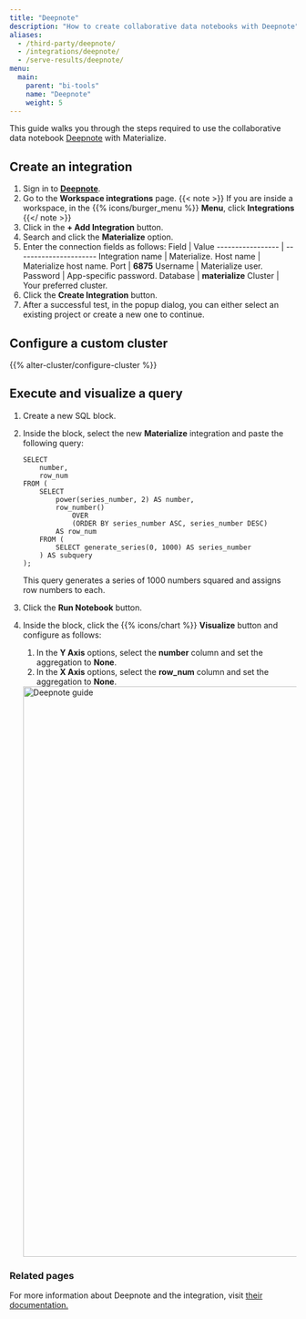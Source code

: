 ```yaml
---
title: "Deepnote"
description: "How to create collaborative data notebooks with Deepnote"
aliases:
  - /third-party/deepnote/
  - /integrations/deepnote/
  - /serve-results/deepnote/
menu:
  main:
    parent: "bi-tools"
    name: "Deepnote"
    weight: 5
---
```


This guide walks you through the steps required to use the collaborative data notebook [Deepnote](https://deepnote.com/) with Materialize.

## Create an integration

1. Sign in to **[Deepnote](https://deepnote.com/)**.
2. Go to the **Workspace integrations** page.
  {{< note >}}
  If you are inside a workspace, in the {{% icons/burger_menu %}} **Menu**, click **Integrations**
  {{</ note >}}
1. Click in the **+ Add Integration** button.
2. Search and click the **Materialize** option.
3. Enter the connection fields as follows:
    Field             | Value
    ----------------- | ----------------------
    Integration name  | Materialize.
    Host name         | Materialize host name.
    Port              | **6875**
    Username          | Materialize user.
    Password          | App-specific password.
    Database          | **materialize**
    Cluster           | Your preferred cluster.
4. Click the **Create Integration** button.
5. After a successful test, in the popup dialog, you can either select an existing project or create a new one to continue.

## Configure a custom cluster

{{% alter-cluster/configure-cluster %}}

## Execute and visualize a query

1. Create a new SQL block.

2. Inside the block, select the new **Materialize** integration and paste the following query:
    ```mzsql
    SELECT
        number,
        row_num
    FROM (
        SELECT
            power(series_number, 2) AS number,
            row_number()
                OVER
                (ORDER BY series_number ASC, series_number DESC)
            AS row_num
        FROM (
            SELECT generate_series(0, 1000) AS series_number
        ) AS subquery
    );
    ```

    This query generates a series of 1000 numbers squared and assigns row numbers to each.
3. Click the **Run Notebook** button.

4. Inside the block, click the {{% icons/chart %}} **Visualize** button and configure as follows:
   1. In the **Y Axis** options, select the **number** column and set the aggregation to **None**.
   2. In the **X Axis** options, select the **row_num** column and set the aggregation to **None**.

   <img width="1002" alt="Deepnote guide" src="https://github.com/joacoc/materialize/assets/11491779/fdd21c0c-db2f-4096-8d7a-dd38bdfb646d">


### Related pages

For more information about Deepnote and the integration, visit [their documentation.](https://deepnote.com/docs/materialize)

